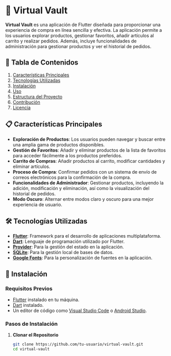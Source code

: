 # 📱 Virtual Vault

**Virtual Vault** es una aplicación de Flutter diseñada para proporcionar una experiencia de compra en línea sencilla y efectiva. La aplicación permite a los usuarios explorar productos, gestionar favoritos, añadir artículos al carrito y realizar pedidos. Además, incluye funcionalidades de administración para gestionar productos y ver el historial de pedidos.

## 📂 Tabla de Contenidos

1. [Características Principales](#características-principales)
2. [Tecnologías Utilizadas](#tecnologías-utilizadas)
3. [Instalación](#instalación)
4. [Uso](#uso)
5. [Estructura del Proyecto](#estructura-del-proyecto)
6. [Contribución](#contribución)
7. [Licencia](#licencia)

## 📋 Características Principales

- **Exploración de Productos**: Los usuarios pueden navegar y buscar entre una amplia gama de productos disponibles.
- **Gestión de Favoritos**: Añadir y eliminar productos de la lista de favoritos para acceder fácilmente a los productos preferidos.
- **Carrito de Compras**: Añadir productos al carrito, modificar cantidades y eliminar artículos.
- **Proceso de Compra**: Confirmar pedidos con un sistema de envío de correos electrónicos para la confirmación de la compra.
- **Funcionalidades de Administrador**: Gestionar productos, incluyendo la adición, modificación y eliminación, así como la visualización del historial de pedidos.
- **Modo Oscuro**: Alternar entre modos claro y oscuro para una mejor experiencia de usuario.

## 🛠️ Tecnologías Utilizadas

- **[Flutter](https://flutter.dev/)**: Framework para el desarrollo de aplicaciones multiplataforma.
- **[Dart](https://dart.dev/)**: Lenguaje de programación utilizado por Flutter.
- **[Provider](https://pub.dev/packages/provider)**: Para la gestión del estado en la aplicación.
- **[SQLite](https://pub.dev/packages/sqflite)**: Para la gestión local de bases de datos.
- **[Google Fonts](https://pub.dev/packages/google_fonts)**: Para la personalización de fuentes en la aplicación.

## 🚀 Instalación

### Requisitos Previos

- [Flutter](https://flutter.dev/docs/get-started/install) instalado en tu máquina.
- [Dart](https://dart.dev/get-dart) instalado.
- Un editor de código como [Visual Studio Code](https://code.visualstudio.com/) o [Android Studio](https://developer.android.com/studio).

### Pasos de Instalación

1. **Clonar el Repositorio**
   ```bash
   git clone https://github.com/tu-usuario/virtual-vault.git
   cd virtual-vault
